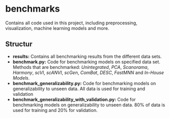 # benchmarks
Contains all code used in this project, including preprocessing, visualization, machine learning models and more.

## Structur
- **results:** Contains all benchmarking results from the different data sets.
- **benchmark.py:** Code for benchmarking models on specified data set. Methods that are benchmarked: *Unintegrated*, *PCA*, *Scanorama*, *Harmony*, *scVI*, *scANVI*, *scGen*, *ComBat*, *DESC*, *FastMNN* and *In-House Models*.
- **benchmark_generalizability.py:** Code for benchmarking models on generalizability to unseen data. All data is used for training and validation
- **benchmark_generalizability_with_validation.py:** Code for benchmarking models on generalizability to unseen data. 80% of data is used for training and 20% for validation.